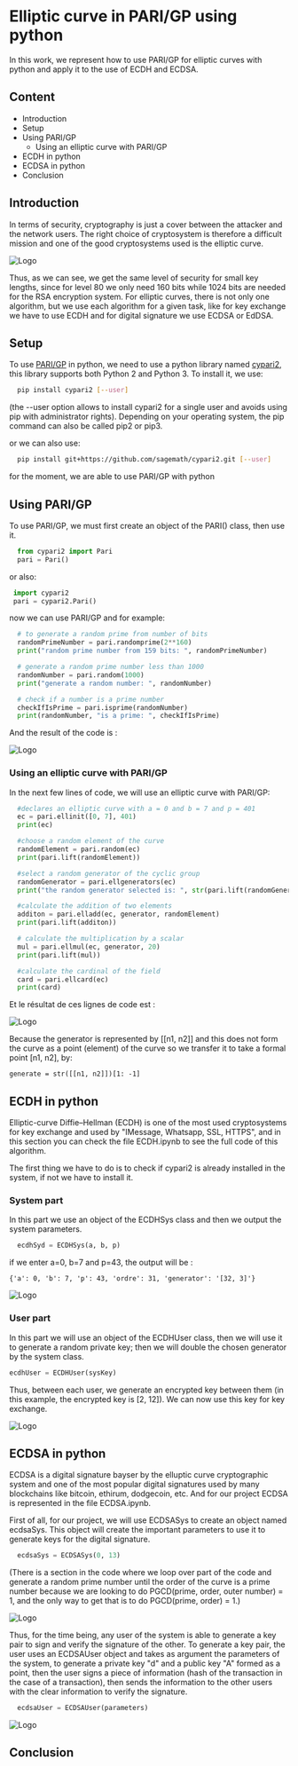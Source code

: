 
# Elliptic curve in PARI/GP using python

In this work, we represent how to use PARI/GP for elliptic curves with python and apply it to the use of ECDH and ECDSA.


## Content
- Introduction
- Setup
- Using PARI/GP
  - Using an elliptic curve with PARI/GP
- ECDH in python
- ECDSA in python
- Conclusion
## Introduction

In terms of security, cryptography is just a cover between the attacker and the network users. The right choice of cryptosystem is therefore a difficult mission and one of the good cryptosystems used is the elliptic curve.

![Logo](https://blogger.googleusercontent.com/img/b/R29vZ2xl/AVvXsEjmY6f4FJCtk1EKPmm3QpqOTTX_fJab5uxsUMCPnDhY3rmeEsk9kE2SKTlMZnKR4PVgQ6sEaBIc9uBOdEluwUuEOJ1DIlKjJ46jWdMhqtdaZquTIeK5RiNKIIjLdNRYf8eCjjvlQZ0tD5NsuBsPuPMPtq3BzSCbd0Sm_apMXwEb37gPQ2ZYx9TEg2Uf1Q/s496/download.png)

Thus, as we can see, we get the same level of security for small key lengths, since for level 80 we only need 160 bits while 1024 bits are needed for the RSA encryption system. For elliptic curves, there is not only one algorithm, but we use each algorithm for a given task, like for key exchange we have to use ECDH and for digital signature we use ECDSA or EdDSA.

## Setup

To use [PARI/GP](https://pari.math.u-bordeaux.fr/doc.html) in python, we need to use a python library named [cypari2](https://github.com/sagemath/cypari2), this library supports both Python 2 and Python 3. To install it, we use:

```bash
  pip install cypari2 [--user]
```
(the --user option allows to install cypari2 for a single user and avoids using pip with administrator rights). Depending on your operating system, the pip command can also be called pip2 or pip3.

or we can also use:

```bash
  pip install git+https://github.com/sagemath/cypari2.git [--user]
```

for the moment, we are able to use PARI/GP with python

## Using PARI/GP

To use PARI/GP, we must first create an object of the PARI() class, then use it.

```python
  from cypari2 import Pari
  pari = Pari()
```
 or also:

 ```python
  import cypari2
  pari = cypari2.Pari()
 ```
now we can use PARI/GP and for example:

```python
  # to generate a random prime from number of bits
  randomPrimeNumber = pari.randomprime(2**160)
  print("random prime number from 159 bits: ", randomPrimeNumber)

  # generate a random prime number less than 1000
  randomNumber = pari.random(1000)
  print("generate a random number: ", randomNumber)

  # check if a number is a prime number
  checkIfIsPrime = pari.isprime(randomNumber)
  print(randomNumber, "is a prime: ", checkIfIsPrime)
```

And the result of the code is :

![Logo](https://blogger.googleusercontent.com/img/b/R29vZ2xl/AVvXsEiZCAopF99i0NGCjWa3gHk_xz96F0m5ju7VFf0NJFatcYttvtbARbzvxN8S-XsmxGlSewsW7znZo_Gwvr9dZpdeyUF4ILNMuVR1LgJ27oyjWJJhmmW7PLk3ffPwj24mXDkjAPrLDNPgxjZfMu3ZkCfhPQLp4i_JAq48KASlyrusPF4RHTs6gwEnneVJEA/s1600/ckech.png)

### Using an elliptic curve with PARI/GP

In the next few lines of code, we will use an elliptic curve with PARI/GP:

```python
  #declares an elliptic curve with a = 0 and b = 7 and p = 401
  ec = pari.ellinit([0, 7], 401)
  print(ec)

  #choose a random element of the curve
  randomElement = pari.random(ec)
  print(pari.lift(randomElement))

  #select a random generator of the cyclic group
  randomGenerator = pari.ellgenerators(ec)
  print("the random generator selected is: ", str(pari.lift(randomGenerator))[1: -1])

  #calculate the addition of two elements
  additon = pari.elladd(ec, generator, randomElement)
  print(pari.lift(additon))

  # calculate the multiplication by a scalar
  mul = pari.ellmul(ec, generator, 20)
  print(pari.lift(mul))

  #calculate the cardinal of the field
  card = pari.ellcard(ec)
  print(card)
```

Et le résultat de ces lignes de code est : 

![Logo](https://blogger.googleusercontent.com/img/b/R29vZ2xl/AVvXsEiB1cJvsm0PWJ-ILWWQsDGPHJmyJhEvwE9P_6Mgu9lYeVQ6xe9LPZQ5hrCONuSWPLHFvCm7RzQKLgj1pXb7twFWR9eMeMC2TgTRW657dqCd8nmiBndC-8OXJDK4eVZFomCSL-OwiJjmdrZ7C2zngFPatA063E1f6OQNqqVO9D0MjhBmgU0zXFuMhStx8A/s762/curveA.png)

Because the generator is represented by [[n1, n2]] and this does not form the curve as a point (element) of the curve so we transfer it to take a formal point [n1, n2], by:

```
generate = str([[n1, n2]])[1: -1]
```

## ECDH in python
Elliptic-curve Diffie–Hellman (ECDH) is one of the most used cryptosystems for key exchange and used by "IMessage, Whatsapp, SSL, HTTPS", and in this section you can check the file ECDH.ipynb to see the full code of this algorithm.

The first thing we have to do is to check if cypari2 is already installed in the system, if not we have to install it.
### System part
In this part we use an object of the ECDHSys class and then we output the system parameters.
```python
  ecdhSyd = ECDHSys(a, b, p)
```
if we enter a=0, b=7 and p=43, the output will be :

    {'a': 0, 'b': 7, 'p': 43, 'ordre': 31, 'generator': '[32, 3]'}

![Logo](https://blogger.googleusercontent.com/img/b/R29vZ2xl/AVvXsEgdWERMOjkpbkV2Uf0ayPcvJzL14LFgS2bXfyB0T6-KzsQfTqFNQsCsFp8J4JygV1NTwDzqMDSg2SC16s3YBKHM0lG5VntIU4UQ8awzuK18eLDRZIs8-mloVQtp2hLV5TSdOKvTDXFMYt51zKGwmTToN7YzXNS9jLyLM5WO_kX3gtl3E83XD8dFrbhGgg/s297/ECDHSystem.png)
### User part
In this part we will use an object of the ECDHUser class, then we will use it to generate a random private key; then we will double the chosen generator by the system class.

```python
ecdhUser = ECDHUser(sysKey)
```

Thus, between each user, we generate an encrypted key between them (in this example, the encrypted key is [2, 12]). We can now use this key for key exchange.

![Logo](https://blogger.googleusercontent.com/img/b/R29vZ2xl/AVvXsEh2oIh9Az0J0jh6uonZ2Z8IZl-WOHebUX3YLFZXYByyEBjV1Y5wLnV48TlM7vQQmI0v9CpiBDNNlTfxhrOozWEPAFRjwgTowrtXnB7_Kc7ycjXguXLaBGzwgmjS75zk0JuHTCre9g_H0OhEMeus_BE3blEk1qUEdat8TKZmVb-mZUq45R7b_u6DqWS1nA/s741/ECDHUser.png)

## ECDSA in python

ECDSA is a digital signature bayser by the elluptic curve cryptographic system and one of the most popular digital signatures used by many blockchains like bitcoin, ethirum, dodgecoin, etc.
And for our project ECDSA is represented in the file ECDSA.ipynb.

First of all, for our project, we will use ECDSASys to create an object named ecdsaSys. This object will create the important parameters to use it to generate keys for the digital signature.

```python
  ecdsaSys = ECDSASys(0, 13)
```

(There is a section in the code where we loop over part of the code and generate a random prime number until the order of the curve is a prime number because we are looking to do PGCD(prime, order, outer number) = 1, and the only way to get that is to do PGCD(prime, order) = 1.)

![Logo](https://blogger.googleusercontent.com/img/b/R29vZ2xl/AVvXsEjFvxiH6fW321v6FP5_iNB5IKGvmpo4xe9c8Ix_hJcqAUCyY7eQSYLI8svJ8rrRBgf7noAGB8WYlya_X_j3h-fQ8Sdu6wzVIFXD_AqdIcW4_WNP81iMRYLkdePSeOC3fNsjV2rh55Q3JFe8IQghVO5WAqxoX5rYpfthDVYwQRUy8Yp7Nh4iDgl8mxrQcw/s1600/Diagramme%20sans%20nom-Page-2.drawio.png)

Thus, for the time being, any user of the system is able to generate a key pair to sign and verify the signature of the other.
To generate a key pair, the user uses an ECDSAUser object and takes as argument the parameters of the system, to generate a private key "d" and a public key "A" formed as a point, then the user signs a piece of information (hash of the transaction in the case of a transaction), then sends the information to the other users with the clear information to verify the signature.

```python
  ecdsaUser = ECDSAUser(parameters)
```
![Logo](https://blogger.googleusercontent.com/img/b/R29vZ2xl/AVvXsEjJfsD2rpaP41-KVy1XeY0lqalPArr9SD8_1uyjYC4In1_3sFuJUThliZczr2IsMeMcg8AUAKaEK5F0dna6YMbpAsiudPpiBpIlONb0Hnw_pB59X1YqHL_V_QbqcpGOi0oPL6qTeLr5ZfM_2AsI4LWCGixOTFYoz29GBvXp7CTLDlsQHvo80YWn2QDqFg/s1600/ECDSAUser122.png)

## Conclusion